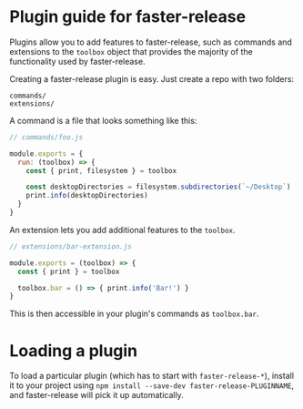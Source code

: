 # Plugin guide for faster-release

Plugins allow you to add features to faster-release, such as commands and
extensions to the `toolbox` object that provides the majority of the functionality
used by faster-release.

Creating a faster-release plugin is easy. Just create a repo with two folders:

```
commands/
extensions/
```

A command is a file that looks something like this:

```js
// commands/foo.js

module.exports = {
  run: (toolbox) => {
    const { print, filesystem } = toolbox

    const desktopDirectories = filesystem.subdirectories(`~/Desktop`)
    print.info(desktopDirectories)
  }
}
```

An extension lets you add additional features to the `toolbox`.

```js
// extensions/bar-extension.js

module.exports = (toolbox) => {
  const { print } = toolbox

  toolbox.bar = () => { print.info('Bar!') }
}
```

This is then accessible in your plugin's commands as `toolbox.bar`.

# Loading a plugin

To load a particular plugin (which has to start with `faster-release-*`),
install it to your project using `npm install --save-dev faster-release-PLUGINNAME`,
and faster-release will pick it up automatically.
